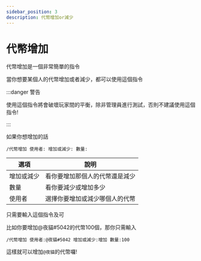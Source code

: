 ```yaml
---
sidebar_position: 3
description: 代幣增加or減少
---
```


# 代幣增加

<head>
  <title>代幣增加</title>
</head>

代幣增加是一個非常簡單的指令

當你想要某個人的代幣增加或者減少，都可以使用這個指令

:::danger 警告

使用這個指令將會破壞玩家間的平衡，除非管理員進行測試，否則不建議使用這個指令!

:::

如果你想增加的話
```
/代幣增加 使用者: 增加或減少: 數量:
```
| 選項                | 說明                                                  |
|-----------------|---------------------------------------------------------|
| 增加或減少      | 看你要增加那個人的代幣還是減少    |
| 數量                | 看你要減少或增加多少                     |
| 使用者             | 選擇你要增加或減少哪個人的代幣    |
只需要輸入這個指令及可

比如你要增加@夜貓#5042的代幣100個，那你只需輸入

`/代幣增加 使用者:@夜貓#5042 增加或減少:增加 數量:100` 

這樣就可以增加`@夜貓`的代幣囉!
